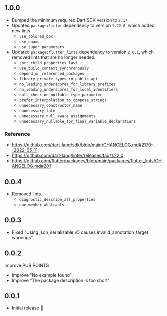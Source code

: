 ## 1.0.0

- Bumped the minimum required Dart SDK version to `2.17`.
- Updated `package:linter` dependency to version `1.22.0`, which added new lints.
  - `use_colored_box`
  - `use_enums`
  - `use_super_parameters`
- Updated `package:flutter_lints` dependency to version `2.0.1`, which removed lints that are no longer needed.
  - `sort_child_properties_last`
  - `use_build_context_synchronously`
  - `depend_on_referenced_packages`
  - `library_private_types_in_public_api`
  - `no_leading_underscores_for_library_prefixes`
  - `no_leading_underscores_for_local_identifiers`
  - `null_check_on_nullable_type_parameter`
  - `prefer_interpolation_to_compose_strings`
  - `unnecessary_constructor_name`
  - `unnecessary_late`
  - `unnecessary_null_aware_assignments`
  - `unnecessary_nullable_for_final_variable_declarations`

### Reference

- https://github.com/dart-lang/sdk/blob/main/CHANGELOG.md#2170---2022-05-11
- https://github.com/dart-lang/linter/releases/tag/1.22.0
- https://github.com/flutter/packages/blob/main/packages/flutter_lints/CHANGELOG.md#201

## 0.0.4

- Removed lints.
  - `diagnostic_describe_all_properties`
  - `one_member_abstracts`

## 0.0.3

- Fixed "Using json_serializable v5 causes invalid_annotation_target warnings".

## 0.0.2

Improve PUB POINTS

- Improve "No example found".
- Improve "The package description is too short".

## 0.0.1

- Initial release 🎉
